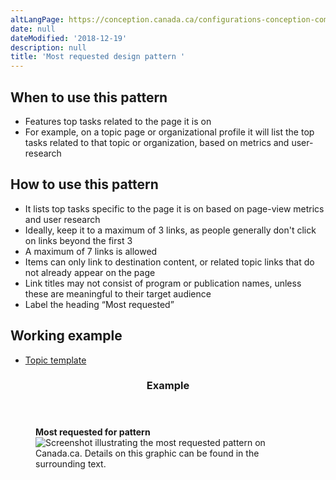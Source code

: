 ```yaml
---
altLangPage: https://conception.canada.ca/configurations-conception-communes/en-demande.html
date: null
dateModified: '2018-12-19'
description: null
title: 'Most requested design pattern '
---
```



<div>
 
 <section>
  <section>
   <h2>
    When to use this pattern
   </h2>
   <ul>
    <li>
     Features top tasks related to the page it is on
    </li>
    <li>
     For example, on a topic page or organizational profile it will list the top tasks related to that topic or organization, based on metrics and user-research
    </li>
   </ul>
  </section>
  <section>
   <h2>
    How to use this pattern
   </h2>
   <ul>
    <li>
     It lists top tasks specific to the page it is on based on page-view metrics and user research
    </li>
    <li>
     Ideally, keep it to a maximum of 3 links, as people generally don't click on links beyond the first 3
    </li>
    <li>
     A maximum of 7 links is allowed
    </li>
    <li>
     Items can only link to destination content, or related topic links that do not already appear on the page
    </li>
    <li>
     Link titles may not consist of program or publication names, unless these are meaningful to their target audience
    </li>
    <li>
     Label the heading “Most requested”
    </li>
   </ul>
  </section>
  <section>
   <h2>
    Working example
   </h2>
   <ul>
    <li>
     <a href="https://design.canada.ca/mandatory-templates/theme-topic.html">
      Topic template
     </a>
    </li>
   </ul>
  </section>
  <section class="panel panel-primary">
   <header class="panel-heading">
    <h3 class="panel-title">
     Example
    </h3>
   </header>
   <div class="panel-body">
    <figure class="mrgn-bttm-sm">
     <figcaption class="text-center">
      <b>
       Most requested for pattern
      </b>
     </figcaption>
     <img alt="Screenshot illustrating the most requested pattern on Canada.ca. Details on this graphic can be found in the surrounding text." class="img-responsive center-block" src="https://www.canada.ca/content/dam/tbs-sct/images/government-communications/canada-content-style-guide/most-requested-pattern-eng.jpg"/>
    </figure>
   </div>
  </section>
 </section>
</div>





